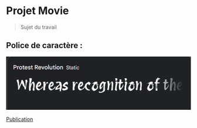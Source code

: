 # Projet Movie
>Sujet du travail

## Police de caractère : 
![police](./asset/police.png)

[Publication](https://sarhouas.github.io/projet_cine/)
